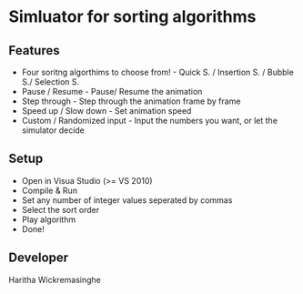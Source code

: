
# Simluator for sorting algorithms

## Features
- Four soritng algorthims to choose from! - Quick S. / Insertion S. / Bubble S./ Selection S.
- Pause / Resume - Pause/ Resume the animation
- Step through - Step through the animation frame by frame
- Speed up / Slow down - Set animation speed
- Custom / Randomized input - Input the numbers you want, or let the simulator decide

## Setup
- Open in Visua Studio (>= VS 2010)
- Compile & Run
- Set any number of integer values seperated by commas
- Select the sort order
- Play algorithm
- Done!

## Developer
 Haritha Wickremasinghe
